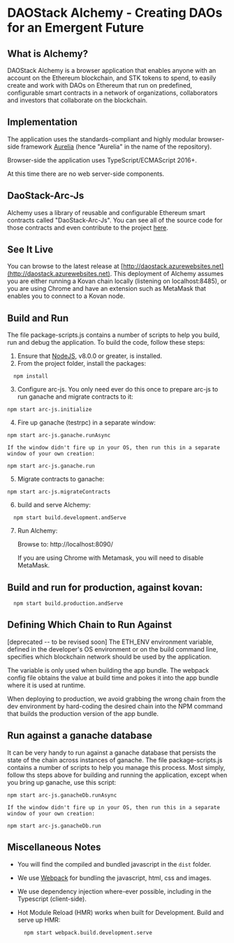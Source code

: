 # DAOStack Alchemy - Creating DAOs for an Emergent Future

## What is Alchemy?

DAOStack Alchemy is a browser application that enables anyone with an account on the Ethereum blockchain, and STK tokens to spend, to easily create and work with DAOs on Ethereum that run on predefined, configurable smart contracts in a network of organizations, collaborators and investors that collaborate on the blockchain.

## Implementation

The application uses the standards-compliant and highly modular browser-side framework [Aurelia](http://aurelia.io) (hence "Aurelia" in the name of the repository).

Browser-side the application uses TypeScript/ECMAScript 2016+.

At this time there are no web server-side components.

## DaoStack-Arc-Js

Alchemy uses a library of reusable and configurable Ethereum smart contracts called "DaoStack-Arc-Js". You can see all of the source code for those contracts and even contribute to the project [here](https://github.com/daostack/arc-js).

## See It Live

You can browse to the latest release at [http://daostack.azurewebsites.net](http://daostack.azurewebsites.net). This deployment of Alchemy assumes you are either running a Kovan chain locally (listening on localhost:8485), or you are using Chrome and have an extension such as MetaMask that enables you to connect to a Kovan node.

## Build and Run

The file package-scripts.js contains a number of scripts to help you build, run and debug the application.  To build the code, follow these steps:

1. Ensure that [NodeJS](http://nodejs.org/), v8.0.0 or greater, is installed.
2. From the project folder, install the packages:

```shell
  npm install
```

3. Configure arc-js. You only need ever do this once to prepare arc-js to run ganache and migrate contracts to it:

```shell
npm start arc-js.initialize
```

4. Fire up ganache (testrpc) in a separate window:

```shell
npm start arc-js.ganache.runAsync
```

    If the window didn't fire up in your OS, then run this in a separate window of your own creation:

```shell
npm start arc-js.ganache.run
```

5. Migrate contracts to ganache:

```shell
npm start arc-js.migrateContracts
```

6. build and serve Alchemy:

```shell
  npm start build.development.andServe
```

7. Run Alchemy:

   Browse to: http://localhost:8090/

   If you are using Chrome with Metamask, you will need to disable MetaMask.

## Build and run for production, against kovan:

```shell
  npm start build.production.andServe
```

## Defining Which Chain to Run Against

[deprecated -- to be revised soon] The ETH_ENV environment variable, defined in the developer's OS environment or on the build command line, specifies which blockchain network should be used by the application.

The variable is only used when building the app bundle. The webpack config file obtains the value at build time and pokes it into the app bundle where it is used at runtime.

When deploying to production, we avoid grabbing the wrong chain from the dev environment by hard-coding the desired chain into the NPM command that builds the production version of the app bundle.

## Run against a ganache database

It can be very handy to run against a ganache database that persists the state of the chain across instances of ganache.  The file package-scripts.js contains a number of scripts to help you manage this process.  Most simply, follow ths steps above for building and running the application, except when you bring up ganache, use this script:

 ```shell
npm start arc-js.ganacheDb.runAsync
```

    If the window didn't fire up in your OS, then run this in a separate window of your own creation:

```shell
npm start arc-js.ganacheDb.run
```

## Miscellaneous Notes

* You will find the compiled and bundled javascript in the `dist` folder.

* We use [Webpack](https://webpack.js.org/) for bundling the javascript, html, css and images.

* We use dependency injection where-ever possible, including in the Typescript (client-side).

* Hot Module Reload (HMR) works when built for Development. Build and serve up HMR:

  ```shell
    npm start webpack.build.development.serve
  ```
